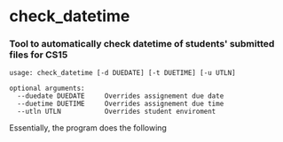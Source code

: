 # check_datetime

### Tool to automatically check datetime of students' submitted files for CS15

    usage: check_datetime [-d DUEDATE] [-t DUETIME] [-u UTLN]

    optional arguments:
      --duedate DUEDATE     Overrides assignement due date
      --duetime DUETIME     Overrides assignement due time
      --utln UTLN           Overrides student enviroment
      
Essentially, the program does the following
